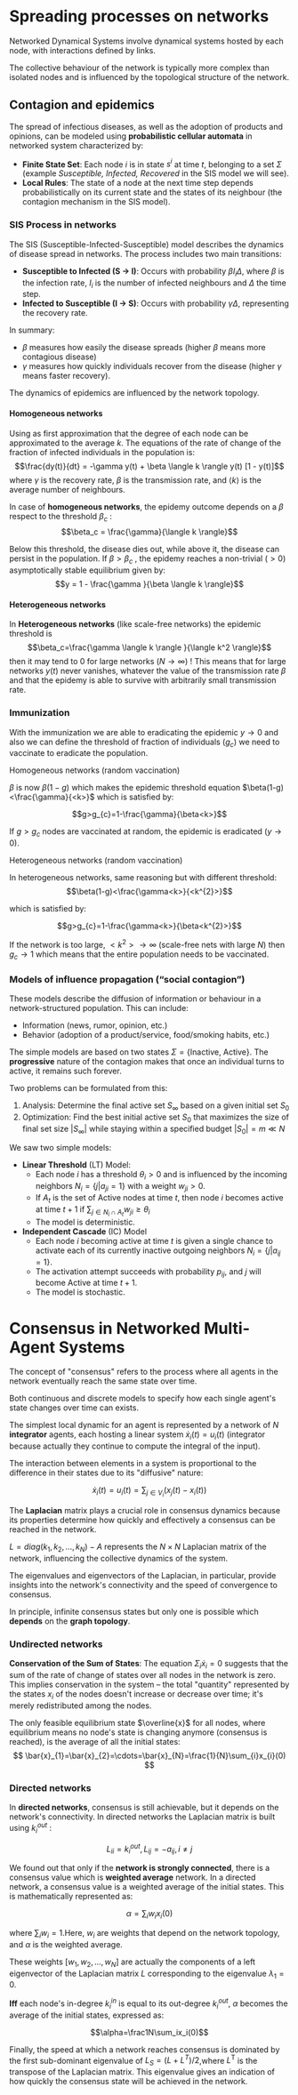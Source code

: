 
# Spreading processes on networks

Networked Dynamical Systems involve dynamical systems hosted by each node, with interactions defined by links. 

The collective behaviour of the network is typically more complex than isolated nodes and is influenced by the topological structure of the network. 

## Contagion and epidemics

The spread of infectious diseases, as well as the adoption of products and opinions, can be modeled using **probabilistic cellular automata** in networked system characterized by: 

- **Finite State Set**: Each node $i$ is in state $s^i$ at time $t$, belonging to a set $\Sigma$ (example *Susceptible, Infected, Recovered* in the SIS model we will see).
- **Local Rules**: The state of a node at the next time step depends probabilistically on its current state and the states of its neighbour (the contagion mechanism in the SIS model).

### SIS Process in networks

The SIS (Susceptible-Infected-Susceptible) model describes the dynamics of disease spread in networks. The process includes two main transitions:

- **Susceptible to Infected (S → I)**: Occurs with probability $\beta I_i\Delta$, where $\beta$ is the infection rate, $I_i$ is the number of infected neighbours and $\Delta$ the time step.
- **Infected to Susceptible (I → S)**: Occurs with probability $\gamma\Delta$, representing the recovery rate.

In summary:

- $\beta$ measures how easily the disease spreads (higher $\beta$ means more contagious disease)
- $\gamma$ measures how quickly individuals recover from the disease (higher $\gamma$ means faster recovery). 

The dynamics of epidemics are influenced by the network topology.

#### Homogeneous networks

Using as first approximation that the degree of each node can be approximated to the average $k$. 
The equations of the rate of change of the fraction of infected individuals in the population is:
$$\frac{dy(t)}{dt} = -\gamma y(t) + \beta \langle k \rangle y(t) [1 - y(t)]$$
where $\gamma$ is the recovery rate, $\beta$ is the transmission rate, and $\langle k \rangle$ is the average number of neighbours.

In case of **homogeneous networks**, the epidemy outcome depends on a $\beta$  respect to the threshold $\beta_c$ :
  $$\beta_c = \frac{\gamma}{\langle k \rangle}$$

Below this threshold, the disease dies out, while above it, the disease can persist in the population.
If $\beta > \beta_c$ , the epidemy reaches a non-trivial ($>0$) asymptotically stable equilibrium given by:
$$y = 1 - \frac{\gamma }{\beta \langle k \rangle}$$
  
#### Heterogeneous networks

In **Heterogeneous networks** (like scale-free networks) the epidemic threshold is $$\beta_c=\frac{\gamma \langle k \rangle }{\langle k^2 \rangle}$$
then it may tend to $0$ for large networks $(N\to\infty)$ ! This means that for large networks $y(t)$ never vanishes, whatever the value of the transmission rate $\beta$ and that the epidemy is able to survive with arbitrarily small transmission rate.


### Immunization

With the immunization we are able to eradicating the epidemic $y \rightarrow 0$ and also we can define the threshold of fraction of individuals ($g_c$) we need to vaccinate to eradicate the population. 

Homogeneous networks (random vaccination)

$\beta$ is now $\beta(1-g)$ which makes the epidemic threshold equation  $\beta(1-g)<\frac{\gamma}{<k>}$ which is satisfied by:

$$g>g_{c}=1-\frac{\gamma}{\beta<k>}$$

If $g>g_c$ nodes are vaccinated at random, the epidemic is eradicated $(y\to0)$.


Heterogeneous networks (random vaccination)

In heterogeneous networks, same reasoning but with different threshold: 
$$\beta(1-g)<\frac{\gamma<k>}{<k^{2}>}$$

which is satisfied by:

$$g>g_{c}=1-\frac{\gamma<k>}{\beta<k^{2}>}$$

If the network is too large, $<k^2>\to\infty$ (scale-free nets with large $N)$ then $g_c\to1$ which means that the entire population needs to be vaccinated.

### Models of influence propagation (“social contagion”)

These models describe the diffusion of information or behaviour in a network-structured population. This can include:

- Information (news, rumor, opinion, etc.)
- Behavior (adoption of a product/service, food/smoking habits, etc.)

The simple models are based on two states $\Sigma = \{\text{Inactive, Active}\}$.
The **progressive** nature of the contagion makes that once an individual turns to active, it remains such forever.

Two problems can be formulated from this:

1. Analysis: Determine the final active set $S_{\infty}$ based on a given initial set $S_0$
2. Optimization: Find the best initial active set $S_0$ that maximizes the size of final set size $|S_{\infty}|$ while staying within a specified budget $|S_0| = m \ll N$

We saw two simple models:

- **Linear Threshold** (LT) Model:
	- Each node $i$ has a threshold $\theta_i > 0$ and is influenced by the incoming neighbors $N_i = \{j | a_{ji} = 1\}$ with a weight $w_{ji} > 0$.
	- If $A_t$ is the set of Active nodes at time $t$, then node $i$ becomes active at time $t + 1$ if $\sum_{j\in N_i\cap A_t}w_{ji} \geq \theta_i$
	- The model is deterministic.
- **Independent Cascade** (IC) Model
	- Each node $i$ becoming active at time $t$ is given a single chance to activate each of its currently inactive outgoing neighbors $N_i = \{j | a_{ij} = 1\}$.
	- The activation attempt succeeds with probability $p_{ij}$, and $j$ will become Active at time $t + 1$.
	- The model is stochastic.


# Consensus in Networked Multi-Agent Systems

The concept of "consensus" refers to the process where  all agents in the network eventually reach the same state over time.

Both continuous and discrete models to specify how each single agent's state changes over time can exists.

The simplest local dynamic for an agent is represented by a network of $N$ **integrator** agents, each hosting a linear system $\dot{x}_{i}(t)=u_{i}(t)$ (integrator because actually they continue to compute the integral of the input).

The interaction between elements in a system is proportional to the difference in their states due to its "diffusive" nature:

$$\dot{x}_i(t) = u_i(t) = \sum_{j \in V_i} (x_j(t) - x_i(t))$$

The **Laplacian** matrix plays a crucial role in consensus dynamics because its properties determine how quickly and effectively a consensus can be reached in the network. 

$L=diag(k_1,k_2,...,k_N)-A$ represents the $N\times N$ Laplacian matrix of the network, influencing the collective dynamics of the system. 

The eigenvalues and eigenvectors of the Laplacian, in particular, provide insights into the network's connectivity and the speed of convergence to consensus.

In principle, infinite consensus states but only one is possible which **depends** on the **graph topology**. 

### Undirected networks

**Conservation of the Sum of States**: The equation $\Sigma_i\dot{x}_i=0$ suggests that the sum of the rate of change of states over all nodes in the network is zero. This implies conservation in the system – the total "quantity" represented by the states $x_i$​ of the nodes doesn't increase or decrease over time; it's merely redistributed among the nodes.

The only feasible equilibrium state $\overline{x}$ for all nodes, where equilibrium means no node's state is changing anymore (consensus is reached), is the average of all the initial states:
$$ \bar{x}_{1}=\bar{x}_{2}=\cdots=\bar{x}_{N}=\frac{1}{N}\sum_{i}x_{i}(0) $$

### Directed networks

In **directed networks**, consensus is still achievable, but it depends on the network's connectivity. 
In directed networks the Laplacian matrix is built using $k_i^{out}$ : 

$$L_{ii}=k_{i}^{out},L_{ij}=-a_{ij},i\neq j$$

We found out that only if the **network is strongly connected**, there is a consensus value which is **weighted average** network. In a directed network, a consensus value is a weighted average of the initial states. This is mathematically represented as:

$$\alpha=\sum_iw_ix_i(0)$$

where $\sum_iw_i=1$.Here, $w_i$ are weights that depend on the network topology, and $\alpha$ is the weighted average. 

These weights $[w_1,w_2,...,w_N]$ are actually the components of a left eigenvector of the Laplacian matrix $L$ corresponding to the eigenvalue $\lambda_1=0.$ 

**Iff** each node's in-degree $k_i^{in}$ is equal to its out-degree $k_i^{out}$, $\alpha$ becomes the average of the initial states, expressed as:

$$\alpha=\frac1N\sum_ix_i(0)$$
 
 Finally, the speed at which a network reaches consensus is dominated by the first sub-dominant eigenvalue of $L_S=(L+L^T)/2$,where $L^\mathrm{T}$ is the transpose of the Laplacian matrix. This eigenvalue gives an indication of how quickly the consensus state will be achieved in the network.

